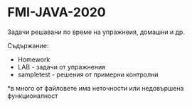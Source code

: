 # FMI-JAVA-2020
Задачи решавани по време на упражнеия, домашни и др.

Съдържание:
- Homework
- LAB - задачи от упражнения
- sampletest - решения от примерни контролни

*в много от файловете има неточности или недовършена функционалност
